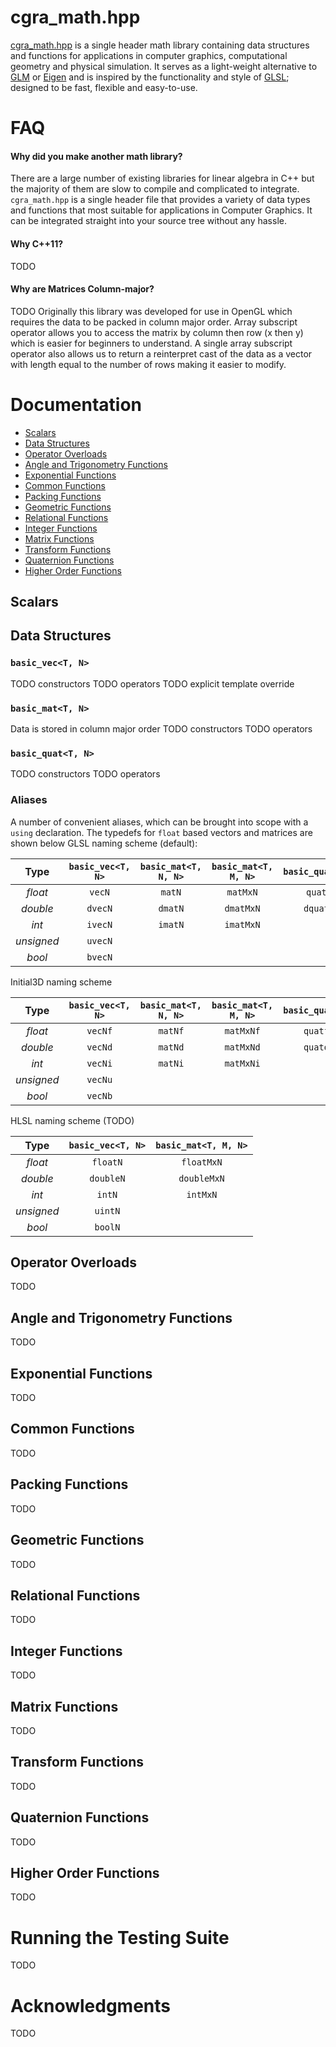 # cgra_math.hpp

[cgra_math.hpp](/cgra_math.hpp) is a single header math library containing data structures and functions for applications in computer graphics, computational geometry and physical simulation. It serves as a light-weight alternative to [GLM](http://glm.g-truc.net/) or [Eigen](http://eigen.tuxfamily.org/) and is inspired by the functionality and style of [GLSL](https://www.opengl.org/registry/); designed to be fast, flexible and easy-to-use.


# FAQ

#### Why did you make another math library?

There are a large number of existing libraries for linear algebra in C++ but the majority of them are slow to compile and  complicated to integrate. `cgra_math.hpp` is a single header file that provides a variety of data types and functions that most suitable for applications in Computer Graphics. It can be integrated straight into your source tree without any hassle.

#### Why C++11?

TODO

#### Why are Matrices Column-major?

TODO
Originally this library was developed for use in OpenGL which requires the data to be packed in column major order.
Array subscript operator allows you to access the matrix by column then row (x then y) which is easier for beginners to understand. A single array subscript operator also allows us to return a reinterpret cast of the data as a vector with length equal to the number of rows making it easier to modify.


# Documentation

* [Scalars](#scalars)
* [Data Structures](#data-structures)
* [Operator Overloads](#operator-overloads)
* [Angle and Trigonometry Functions](#angle-and-trigonometry-functions)
* [Exponential Functions](#exponential-functions)
* [Common Functions](#common-functions)
* [Packing Functions](#packing-functions)
* [Geometric Functions](#geometric-functions)
* [Relational Functions](#relational-functions)
* [Integer Functions](#integer-functions)
* [Matrix Functions](#matrix-functions)
* [Transform Functions](#transform-functions)
* [Quaternion Functions](#quaternion-functions)
* [Higher Order Functions](#higher-order-functions)


## Scalars

## Data Structures

### `basic_vec<T, N>`
TODO constructors
TODO operators
TODO explicit template override

### `basic_mat<T, N>`
Data is stored in column major order
TODO constructors
TODO operators

### `basic_quat<T, N>`
TODO constructors
TODO operators

### Aliases

A number of convenient aliases, which can be brought into scope with a `using` declaration. The typedefs for `float` based vectors and matrices are shown below GLSL naming scheme (default):

|    Type    | `basic_vec<T, N>` | `basic_mat<T, N, N>` | `basic_mat<T, M, N>` | `basic_quat<T>` |
|:----------:|:-----------------:|:--------------------:|:--------------------:|:---------------:|
|   *float*  |       `vecN`      |        `matN`        |       `matMxN`       |      `quat`     |
|  *double*  |      `dvecN`      |        `dmatN`       |       `dmatMxN`      |     `dquat`     |
|    *int*   |      `ivecN`      |        `imatN`       |       `imatMxN`      |                 |
| *unsigned* |      `uvecN`      |                      |                      |                 |
|   *bool*   |      `bvecN`      |                      |                      |                 |

Initial3D naming scheme

|    Type    | `basic_vec<T, N>` | `basic_mat<T, N, N>` | `basic_mat<T, M, N>` | `basic_quat<T>` |
|:----------:|:-----------------:|:--------------------:|:--------------------:|:---------------:|
|   *float*  |      `vecNf`      |        `matNf`       |       `matMxNf`      |     `quatf`     |
|  *double*  |      `vecNd`      |        `matNd`       |       `matMxNd`      |     `quatd`     |
|    *int*   |      `vecNi`      |        `matNi`       |       `matMxNi`      |                 |
| *unsigned* |      `vecNu`      |                      |                      |                 |
|   *bool*   |      `vecNb`      |                      |                      |                 |

HLSL naming scheme (TODO)

|    Type    | `basic_vec<T, N>` | `basic_mat<T, M, N>` |
|:----------:|:-----------------:|:--------------------:|
|   *float*  |      `floatN`     |      `floatMxN`      |
|  *double*  |     `doubleN`     |      `doubleMxN`     |
|    *int*   |       `intN`      |       `intMxN`       |
| *unsigned* |      `uintN`      |                      |
|   *bool*   |      `boolN`      |                      |


## Operator Overloads

TODO

## Angle and Trigonometry Functions

TODO

## Exponential Functions

TODO

## Common Functions

TODO

## Packing Functions

TODO

## Geometric Functions

TODO

## Relational Functions

TODO

## Integer Functions

TODO

## Matrix Functions

TODO

## Transform Functions

TODO

## Quaternion Functions

TODO

## Higher Order Functions

TODO

# Running the Testing Suite

TODO

# Acknowledgments

TODO